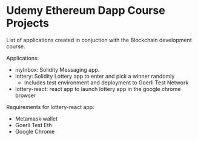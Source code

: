 # Udemy Ethereum Dapp Course Projects


List of applications created in conjuction with the Blockchain development course. 

Applications:

- myInbox: Solidity Messaging app. 
- lottery: Solidity Lottery app to enter and pick a winner randomly
  - Includes test environment and deployment to Goerli Test Network
- lottery-react: react app to launch lottery app in the google chrome browser

Requirements for lottery-react app:
- Metamask wallet
- Goerli Test Eth
- Google Chrome
